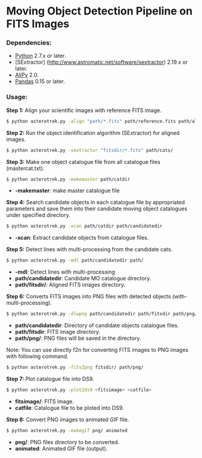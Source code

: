 # Moving Object Detection Pipeline on FITS Images

### Dependencies:
* [Python](http://python.org) 2.7.x or later.
* [SExtractor] (http://www.astromatic.net/software/sextractor) 2.19.x or later.
* [AliPy](http://obswww.unige.ch/~tewes/alipy/) 2.0.
* [Pandas](http://pandas.pydata.org/) 0.15 or later.

### Usage:

**Step 1:** Align your scientific images with reference FITS image.

```bash
$ python asterotrek.py -align "path/*.fits" path/reference.fits path/aligned
```

**Step 2:** Run the object identification algorithm (SExtractor) for aligned images.

```bash
$ python asterotrek.py -sextractor "fitsdir/*.fits" path/cats/
```

**Step 3:** Make one object catalogue file from all catalogue files (mastercat.txt).

```bash
$ python asterotrek.py -makemaster path/catdir
```
* **-makemaster**: make master catalogue file

**Step 4:** Search candidate objects in each catalogue file by appropriated parameters and save them into their candidate moving object catalogues under specified directory.

```bash
$ python asterotrek.py -xcan path/catdir path/candidatedir
```
* **-xcan**: Extract candidate objects from catalogue files.

**Step 5:** Detect lines with multi-processing from the candidate cats.

```bash
$ python asterotrek.py -mdl path/candidatedir path/
```
* **-mdl**: Detect lines with multi-processing
* **path/candidatedir**: Candidate MO catalogue directory.
* **path/fitsdir/**: Aligned FITS images directory.

**Step 6:** Converts FITS images into PNG files with detected objects (with-multi-processing). 

```bash
$ python asterotrek.py -dlwpng path/candidatedir path/fitsdir path/png/
```
* **path/candidatedir**: Directory of candidate objects catalogue files.
* **path/fitsdir**: FITS image directory.
* **path/png/**: PNG files will be saved in the directory.

Note: You can use directly f2n for converting FITS images to PNG images with following command.

```bash
$ python asterotrek.py -fits2png fitsdir/ path/png/
```

**Step 7:** Plot catalogue file into DS9.

```bash
$ python asterotrek.py -plot2ds9 <fitsimage> <catfile>
```
* **fitsimage/**: FITS image.
* **catfile**: Catalogue file to be ploted into DS9.

**Step 8:** Convert PNG images to animated GIF file.

```bash
$ python asterotrek.py -makegif png/ animated
```
* **png/**: PNG files directory to be converted.
* **animated**: Animated GIF file (output).

